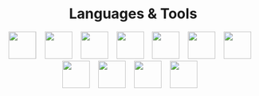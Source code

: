 <h1 align="center">Languages & Tools</h1>
<p align="center">
<b"><img src="https://cdn.jsdelivr.net/gh/devicons/devicon/icons/csharp/csharp-original.svg" style="width: 55px; height: 55px; border-right: 1px solid #e4e4e4;" />ㅤ</b>
<b><img src="https://cdn.jsdelivr.net/gh/devicons/devicon/icons/css3/css3-original.svg" style="width: 55px; height: 55px" />ㅤ</b>
<b><img src="https://cdn.jsdelivr.net/gh/devicons/devicon/icons/html5/html5-original.svg" style="width: 55px; height: 55px" />ㅤ</b>
<b><img src="https://cdn.jsdelivr.net/gh/devicons/devicon/icons/javascript/javascript-original.svg" style="width: 55px; height: 55px" />ㅤ</b>
<b><img src="https://cdn.jsdelivr.net/gh/devicons/devicon/icons/vuejs/vuejs-original.svg" style="width: 55px; height: 55px" />ㅤ</b>
<b><img src="https://cdn.jsdelivr.net/gh/devicons/devicon/icons/mysql/mysql-original.svg" style="width: 55px; height: 55px" />ㅤ</b>
<b><img src="https://cdn.jsdelivr.net/gh/devicons/devicon/icons/typescript/typescript-original.svg" style="width: 55px; height: 55px" />ㅤ</b>
<b><img src="https://cdn.jsdelivr.net/gh/devicons/devicon/icons/oracle/oracle-original.svg" style="width: 55px; height: 55px" />ㅤ</b>
<b><img src="https://cdn.jsdelivr.net/gh/devicons/devicon/icons/mongodb/mongodb-original.svg" style="width: 55px; height: 55px" />ㅤ</b>
<b><img src="https://cdn.jsdelivr.net/gh/devicons/devicon/icons/ubuntu/ubuntu-plain.svg" style="width: 55px; height: 55px" />ㅤ</b>
<b><img src="https://cdn.jsdelivr.net/gh/devicons/devicon/icons/nodejs/nodejs-original.svg" style="width: 55px; height: 55px" />ㅤ</b>
</p>                                                                                                                   
                                                                                                                            

